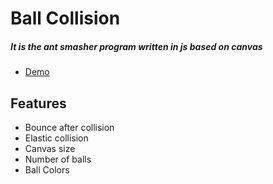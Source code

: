 # Ball Collision

##### It is the ant smasher program written in js based on canvas

* [Demo](https://lcbiplove.github.io/lf-ball-collision/)


## Features

* Bounce after collision
* Elastic collision 
* Canvas size
* Number of balls
* Ball Colors
